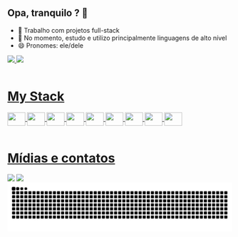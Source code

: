 ## Opa, tranquilo ? 👋

- 🔭 Trabalho com projetos full-stack
- 🌱 No momento, estudo e utilizo principalmente linguagens de alto nível
- 😄 Pronomes: ele/dele
<div>
   <a href="https://github.com/CarlTM-W">
   <img height="180em" src="https://github-readme-stats.vercel.app/api?username=CarlTM-W&show_icons=true&theme=shadow_blue" />
   <img height="180em" src="https://github-readme-stats.vercel.app/api/top-langs/?username=CarlTM-W&layout=compact&theme=shadow_blue"/>
</div>

<div style="display: inline_block"><br>
  <h1>My Stack</h1>
  <img align="center" height="30" width="40" src="https://cdn.jsdelivr.net/gh/devicons/devicon@latest/icons/lua/lua-original.svg" />
  <img align="center" height="30" width="40"  src="https://cdn.jsdelivr.net/gh/devicons/devicon@latest/icons/java/java-original.svg" />
  <img align="center" height="30" width="40"  src="https://cdn.jsdelivr.net/gh/devicons/devicon@latest/icons/javascript/javascript-original.svg" />
  <img align="center" height="30" width="40"  src="https://cdn.jsdelivr.net/gh/devicons/devicon@latest/icons/html5/html5-original.svg" />        
  <img align="center" height="30" width="40"  src="https://cdn.jsdelivr.net/gh/devicons/devicon@latest/icons/css3/css3-original.svg" />  
  <img align="center" height="30" width="40"  src="https://cdn.jsdelivr.net/gh/devicons/devicon@latest/icons/c/c-original.svg" />
  <img align="center" height="30" width="40"  src="https://cdn.jsdelivr.net/gh/devicons/devicon@latest/icons/cplusplus/cplusplus-original.svg" />
  <img align="center" height="30" width="40"  src="https://cdn.jsdelivr.net/gh/devicons/devicon@latest/icons/python/python-original.svg" />
  <img align="center" height="30" width="40"  src="https://cdn.jsdelivr.net/gh/devicons/devicon@latest/icons/notion/notion-original.svg" />                    
</div>

<div style="display: inline_block"><br>
   <h1>Mídias e contatos</h1>
  <a href="https://instagram.com/cain._.agst" target="_blank"><img src="https://img.shields.io/badge/-Instagram-%23E4405F?style=for-the-badge&logo=instagram&logoColor=white" target="_blank"></a> 
  <a href="mailto:caionetguara2@gmail.com"><img src="https://img.shields.io/badge/-Gmail-%23333?style=for-the-badge&logo=gmail&logoColor=white" target="_blank"></a> 
</div>

<picture align="center">
  <source media="(prefers-color-scheme: dark)" srcset="https://raw.githubusercontent.com/CarlTM-W/CarlTM-W/output/github-contribution-grid-snake-dark.svg">
  <source media="(prefers-color-scheme: light)" srcset="https://raw.githubusercontent.com/CarlTM-W/CarlTM-W/output/github-contribution-grid-snake-dark.svg">
  <img align="center" alt="github contribution grid snake animation" src="https://raw.githubusercontent.com/CarlTM-W/CarlTM-W/output/github-contribution-grid-snake.svg">
</picture>
